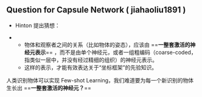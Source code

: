 ## Question for Capsule Network ( jiahaoliu1891 )

- Hinton 提出猜想：

- - 物体和观察者之间的关系（比如物体的姿态），应该由 ==**一整套激活的神经元表示**== ，而不是由单个神经元，或者一组粗编码（coarse-coded，指类似一层中，并没有经过精细的组织）的神经元表示。
  - 这样的表示，才能有效表达关于“坐标框架”的先验知识。

人类识别物体可以实现 Few-shot Learning，我们难道要为每一个新识别的物体生长出 ==**一整套激活的神经元？**==

